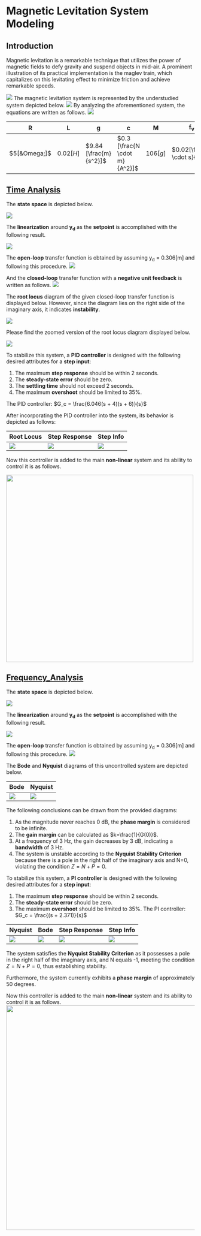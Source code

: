 # Magnetic Levitation System Modeling
## Introduction
Magnetic levitation is a remarkable technique that utilizes the power of magnetic fields to defy gravity and suspend objects in mid-air. A prominent illustration of its practical implementation is the maglev train, which capitalizes on this levitating effect to minimize friction and achieve remarkable speeds.

<img src="/readme_images/train.PNG">
The magnetic levitation system is represented by the understudied system depicted below.

<img src="/readme_images/levitation_system.jpg">
By analyzing the aforementioned system, the equations are written as follows.
<img src="/readme_images/equations.PNG">

| R | L | g | c | M | f<sub>v</sub> |
| --- | --- | --- | ---| --- | --- |
| $5[&Omega;]$ | $0.02[H]$ | $9.84  [\frac{m}{s^2}]$ | $0.3 [\frac{N \cdot m}{A^2}]$ | $106[g]$ | $0.02[\frac{N \cdot s}{m}]$ |

## [Time Analysis](https://github.com/fardinabbasi/Electromagnetic_Levitation_System_Modeling/tree/main/Time_Analysis)
The **state space** is depicted below.

<img src="/readme_images/state_space.PNG">

The **linearization** around **y<sub>d</sub>** as the **setpoint** is accomplished with the following result.

<img src="/readme_images/linearization.PNG">

The **open-loop** transfer function is obtained by assuming y<sub>d</sub> = 0.306[m] and following this procedure.
<img src="/readme_images/transfer_func.PNG">

And the **closed-loop** transfer function with a **negative unit feedback** is written as follows.
<img src="/readme_images/closed.PNG">

The **root locus** diagram of the given closed-loop transfer function is displayed below. However, since the diagram lies on the right side of the imaginary axis, it indicates **instability**.

<img src="/readme_images/rlocus1.PNG">

Please find the zoomed version of the root locus diagram displayed below.

<img src="/readme_images/zoom.PNG">

To stabilize this system, a **PID controller** is designed with the following desired attributes for a **step input**:

1. The maximum **step response** should be within 2 seconds.
2. The **steady-state error** should be zero.
3. The **settling time** should not exceed 2 seconds.
4. The maximum **overshoot** should be limited to 35%.

The PID controller: $G_c = \frac{6.046(s + 4)(s + 6)}{s}$

After incorporating the PID controller into the system, its behavior is depicted as follows:

| Root Locus | Step Response | Step Info |
| --- | --- | --- |
| <img src="/readme_images/rlocus2.jpg"> | <img src="/readme_images/step.jpg"> | <img src="/readme_images/info.jpg"> |

Now this controller is added to the main **non-linear** system and its ability to control it is as follows.

<img src="/readme_images/3d.gif" width="500" height="500">

## [Frequency_Analysis](https://github.com/fardinabbasi/Electromagnetic_Levitation_System_Modeling/tree/main/Frequency_Analysis)
The **state space** is depicted below.

<img src="/readme_images/state_space.PNG">

The **linearization** around **y<sub>d</sub>** as the **setpoint** is accomplished with the following result.

<img src="/readme_images/linearization.PNG">

The **open-loop** transfer function is obtained by assuming y<sub>d</sub> = 0.306[m] and following this procedure.
<img src="/readme_images/transfer_func.PNG">

The **Bode** and **Nyquist** diagrams of this uncontrolled system are depicted below.

| Bode | Nyquist |
| --- | --- |
| <img src="/readme_images/bode1.jpg"> | <img src="/readme_images/nyquist.jpg"> |

The following conclusions can be drawn from the provided diagrams:
1. As the magnitude never reaches 0 dB, the **phase margin** is considered to be infinite.
2. The **gain margin** can be calculated as $k=\frac{1}{G(0)}$.
3. At a frequency of 3 Hz, the gain decreases by 3 dB, indicating a **bandwidth** of 3 Hz.
4. The system is unstable according to the **Nyquist Stability Criterion** because there is a pole in the right half of the imaginary axis and N=0, violating the condition $Z=N+P=0$.

To stabilize this system, a **PI controller** is designed with the following desired attributes for a **step input**:

1. The maximum **step response** should be within 2 seconds.
2. The **steady-state error** should be zero.
3. The maximum **overshoot** should be limited to 35%.
The PI controller: $G_c = \frac{(s + 2.371)}{s}$

| Nyquist | Bode | Step Response | Step Info |
| --- | --- | --- | --- |
| <img src="/readme_images/nyquist2.jpg"> | <img src="/readme_images/bode4.jpg"> | <img src="/readme_images/step_responcef.jpg"> | <img src="/readme_images/info2.PNG"> |

The system satisfies the **Nyquist Stability Criterion** as it possesses a pole in the right half of the imaginary axis, and N equals -1, meeting the condition $Z = N + P = 0$, thus establishing stability.

Furthermore, the system currently exhibits a **phase margin** of approximately 50 degrees.

Now this controller is added to the main **non-linear** system and its ability to control it is as follows.
<img src="/readme_images/3d.gif" width="600" height="600">
